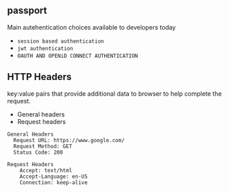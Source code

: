 ## passport 

Main autehentication choices available to developers today
- `session based authentication`
- `jwt authentication`
- `OAUTH AND OPENiD CONNECT AUTHENTICATION`

## HTTP Headers
key:value pairs that provide additional data to browser to help complete the request.
- General headers
- Request headers
```
General Headers
  Request URL: https://www.google.com/
  Request Method: GET
  Status Code: 200
  
Request Headers
    Accept: text/html
    Accept-Language: en-US
    Connection: keep-alive
```